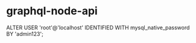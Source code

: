 # graphql-node-api

ALTER USER 'root'@'localhost' IDENTIFIED WITH mysql_native_password BY 'admin123';
